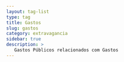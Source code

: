 ```yaml
---
layout: tag-list
type: tag
title: Gastos
slug: gastos
category: extravagancia
sidebar: true
description: >
   Gastos Públicos relacionados com Gastos
---
```

